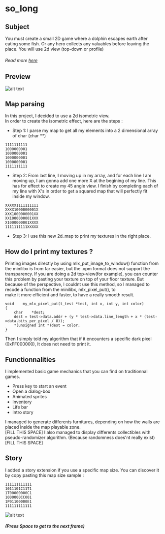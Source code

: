 # so_long
## Subject
You must create a small 2D game where a dolphin
escapes earth after eating some fish. Or any hero
collects any valuables before leaving the place.
You will use 2d view (top-down or profile)
###### Read more [here](https://cdn.intra.42.fr/pdf/pdf/34601/en.subject.pdf)

## Preview
![alt text](https://github.com/ethan0905/so_long-new-version/blob/master/textures/preview_dialogbox.png?raw=true)

## Map parsing
In this project, I decided to use a 2d isometric view.  
In order to create the isometric effect, here are the steps :
* Step 1: I parse my map to get all my elements into a 2 dimensional array of char (char **)  
```
1111111111
1000000001
1000000001
1000000001
1000000001
1111111111
```
* Step 2: From last line, I moving up in my array, and for each line I am moving up, I am gonna add one more X at the begining of my line. This has for effect to create my 45 angle view. I finish by completing each of my line with X's in order to get a squared map that will perfectly fit inside my window.
```
XXXXX1111111111
XXXX1000000001X
XXX1000000001XX
XX1000000001XXX
X1000000001XXXX
1111111111XXXXX
```
* Step 3: I use this new 2d_map to print my textures in the right place.

## How do I print my textures ?
Printing images directly by using mlx_put_image_to_window() function from the minilibx is from far easier, but the .xpm format does not support the transparency. If you are doing a 2d top-view(for example), you can counter this problem by pasting your texture on top of your floor texture. But because of the perspective, I couldnt use this method, so I managed to recode a function from the minilibx, mlx_pixel_put(), to  
make it more efficient and faster, to have a really smooth result.
```
void	my_mlx_pixel_put(t_test *test, int x, int y, int color)
{
	char	*dest;
	dest = test->data.addr + (y * test->data.line_length + x * (test->data.bits_per_pixel / 8));
	*(unsigned int *)dest = color;
}
```
Then I simply told my algorithm that if it encounters a specific dark pixel (0xFF000000), It does not need to print it.  

## Functionnalities
I implemented basic game mechanics that you can find on traditionnal games.  
* Press key to start an event  
* Open a dialog-box  
* Animated sprites
* Inventory
* Life bar
* Intro story

I managed to generate differents furnitures, depending on how the walls are placed inside the map playable zone.  
[FILL THIS SPACE]
I also managed to display differents collectibles with pseudo-randomizer algorithm. (Because randomness does'nt really exist)  
[FILL THIS SPACE]

## Story
I added a story extension if you use a specific map size. You can discover it by copy pasting this map size sample :
```
111111111111
1011101C11T1
1T00000000C1
1000000CC001
1P01100000E1
111111111111
```
![alt text](https://github.com/ethan0905/so_long-new-version/blob/master/textures/preview_story.png?raw=true)
##### (Press Space to get to the next frame)
